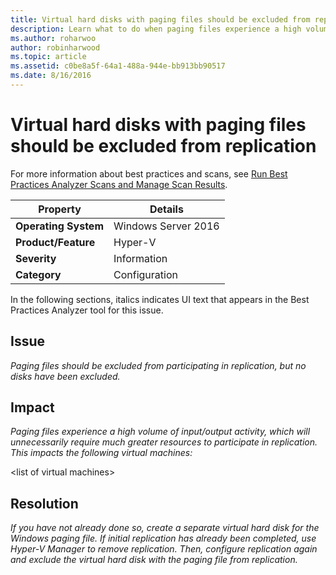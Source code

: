 ```yaml
---
title: Virtual hard disks with paging files should be excluded from replication
description: Learn what to do when paging files experience a high volume of input/output activity, which will unnecessarily require much greater resources to participate in replication.
ms.author: roharwoo
author: robinharwood
ms.topic: article
ms.assetid: c0be8a5f-64a1-488a-944e-bb913bb90517
ms.date: 8/16/2016
---
```

# Virtual hard disks with paging files should be excluded from replication

For more information about best practices and scans, see [Run Best Practices Analyzer Scans and Manage Scan Results](/previous-versions/windows/it-pro/windows-server-2012-R2-and-2012/hh831400(v=ws.11)).

|Property|Details|
|-|-|
|**Operating System**|Windows Server 2016|
|**Product/Feature**|Hyper-V|
|**Severity**|Information|
|**Category**|Configuration|

In the following sections, italics indicates UI text that appears in the Best Practices Analyzer tool for this issue.

## Issue
*Paging files should be excluded from participating in replication, but no disks have been excluded.*

## Impact
*Paging files experience a high volume of input/output activity, which will unnecessarily require much greater resources to participate in replication. This impacts the following virtual machines:*

\<list of virtual machines>

## Resolution
*If you have not already done so, create a separate virtual hard disk for the Windows paging file. If initial replication has already been completed, use Hyper-V Manager to remove replication. Then, configure replication again and exclude the virtual hard disk with the paging file from replication.*
